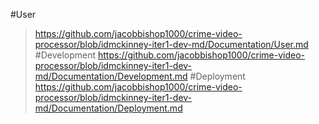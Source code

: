 #User
> https://github.com/jacobbishop1000/crime-video-processor/blob/idmckinney-iter1-dev-md/Documentation/User.md
#Development
> https://github.com/jacobbishop1000/crime-video-processor/blob/idmckinney-iter1-dev-md/Documentation/Development.md
#Deployment
> https://github.com/jacobbishop1000/crime-video-processor/blob/idmckinney-iter1-dev-md/Documentation/Deployment.md